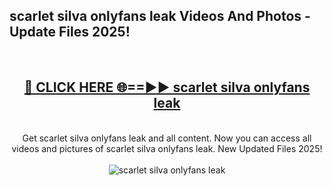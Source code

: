 <h2>scarlet silva onlyfans leak Videos And Photos - Update Files 2025!</h2>
<br>
<div align="center">
<h2><a href="https://linkcuts.com/hfmhzwbr" rel="nofollow">🔴 CLICK HERE 🌐==►► scarlet silva onlyfans leak</a></h2>
<br>
Get scarlet silva onlyfans leak and all content. Now you can access all videos and pictures of scarlet silva onlyfans leak. New Updated Files 2025!
<br>
<br>
<a href="https://linkcuts.com/hfmhzwbr" rel="nofollow" data-target="animated-image.originalLink"><img src="https://i.ibb.co.com/WyWwxjT/player-gif2.gif" alt="scarlet silva onlyfans leak" style="max-width: 100%; display: inline-block;" data-target="animated-image.originalImage"></a>
</div>
<br>